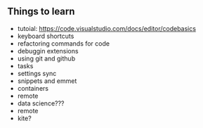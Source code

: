 
## Things to learn

* tutoial: <https://code.visualstudio.com/docs/editor/codebasics>
* keyboard shortcuts
* refactoring commands for code
* debuggin extensions
* using git and github
* tasks
* settings sync
* snippets and emmet
* containers
* remote 
* data science???
* remote
* kite?